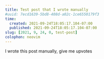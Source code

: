```yaml
---
title: Test post that I wrote manually
#uuid: 7ecd1639-5bd8-408d-a02c-1ce6550179f3
time:
  created: 2021-09-24T18:05:17.104-07:00
  published: 2021-09-24T18:05:17.104-07:00
slug: [2021, 9, 24, 0, test-post]
colophon: neovim
---
```


I wrote this post manually, give me upvotes
